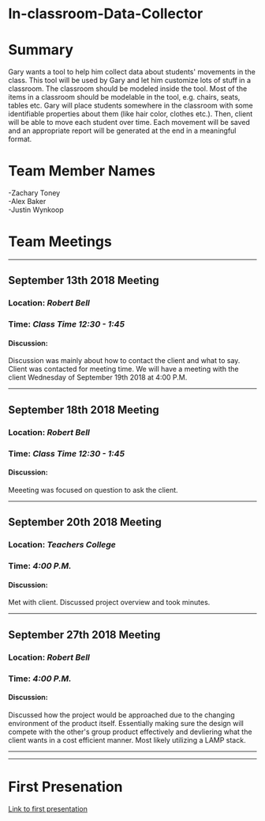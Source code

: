 # In-classroom-Data-Collector
# Summary
Gary wants a tool to help him collect data about students' movements in the class. This tool will be used by Gary and let him customize lots of stuff in a classroom. The classroom should be modeled inside the tool. Most of the items in a classroom should be modelable in the tool, e.g. chairs, seats, tables etc. Gary will place students somewhere in the classroom with some identifiable properties about them (like hair color, clothes etc.). Then, client will be able to move each student over time. Each movement will be saved and an appropriate report will be generated at the end in a meaningful format.
# Team Member Names
  -Zachary Toney<br>
  -Alex Baker<br>
  -Justin Wynkoop<br>
# Team Meetings

<hr>
<h2>September 13th 2018 Meeting</h2>
<h3>Location: <i>Robert Bell</i></h3>
<h3>Time: <i>Class Time 12:30 - 1:45</i></h3>
<h4>Discussion:</h4>
Discussion was mainly about how to contact the client and what to say. Client was contacted for meeting time. We will have a meeting with the client Wednesday of September 19th 2018 at 4:00 P.M.
<hr>

<h2>September 18th 2018 Meeting </h2>
<h3>Location: <i>Robert Bell</i></h3>
<h3>Time: <i>Class Time 12:30 - 1:45</i></h3>
<h4>Discussion:</h4>
Meeeting was focused on question to ask the client.  

<hr>

<h2>September 20th 2018 Meeting </h2>
<h3>Location: <i>Teachers College</i></h3>
<h3>Time: <i>4:00 P.M.</i></h3>
<h4>Discussion:</h4>
Met with client. Discussed project overview and took minutes. 
<hr>

<h2>September 27th 2018 Meeting </h2>
<h3>Location: <i>Robert Bell</i></h3>
<h3>Time: <i>4:00 P.M.</i></h3>
<h4>Discussion:</h4>
Discussed how the project would be approached due to the changing environment of the product itself. Essentially making sure the design will compete with the other's group product effectively and devliering what the client wants in a cost efficient manner. Most likely utilizing a LAMP stack. 
<hr>

<hr>
<h1>First Presenation</h1>
<a href="https://docs.google.com/presentation/d/1dj6GyhkfZejB_R0QZS0v30oceMnbQt5xVSPP4zVZyJU/edit#slide=id.gc6f73a04f_0_14">Link to first presentation</a>
